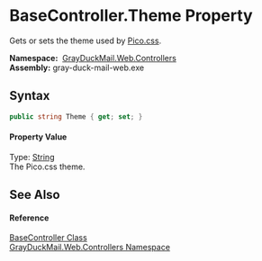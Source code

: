 BaseController.Theme Property
=============================
Gets or sets the theme used by [Pico.css][1].

  **Namespace:**  [GrayDuckMail.Web.Controllers][2]  
  **Assembly:** gray-duck-mail-web.exe

Syntax
------

```csharp
public string Theme { get; set; }
```

#### Property Value
Type: [String][3]  
 The Pico.css theme. 

See Also
--------

#### Reference
[BaseController Class][4]  
[GrayDuckMail.Web.Controllers Namespace][2]  

[1]: https://picocss.com/docs/themes.html
[2]: ../README.md
[3]: https://docs.microsoft.com/dotnet/api/system.string
[4]: README.md